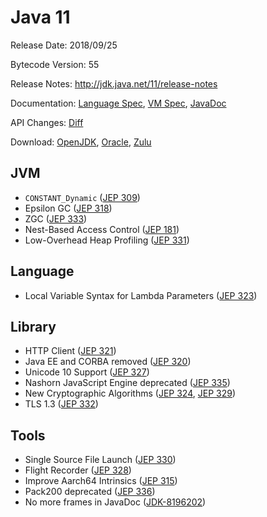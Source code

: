 # Java 11

Release Date: 2018/09/25

Bytecode Version: 55

Release Notes: http://jdk.java.net/11/release-notes

Documentation: [Language Spec](https://docs.oracle.com/javase/specs/jls/se11/html/index.html), [VM Spec](https://docs.oracle.com/javase/specs/jvms/se11/html/index.html), [JavaDoc](https://docs.oracle.com/en/java/javase/11/docs/api/)

API Changes: [Diff](http://download.eclipselab.org/jdkdiff/V10/V11/index.html)

Download: [OpenJDK](http://jdk.java.net/11/), [Oracle](https://www.oracle.com/technetwork/java/javase/downloads/jdk11-downloads-5066655.html), [Zulu](https://www.azul.com/downloads/zulu/)

## JVM

* `CONSTANT_Dynamic` ([JEP 309](http://openjdk.java.net/jeps/309))
* Epsilon GC ([JEP 318](http://openjdk.java.net/jeps/318))
* ZGC ([JEP 333](http://openjdk.java.net/jeps/333))
* Nest-Based Access Control ([JEP 181](http://openjdk.java.net/jeps/181))
* Low-Overhead Heap Profiling ([JEP 331](http://openjdk.java.net/jeps/331))

## Language

* Local Variable Syntax for Lambda Parameters ([JEP 323](http://openjdk.java.net/jeps/323))

## Library

* HTTP Client ([JEP 321](http://openjdk.java.net/jeps/321))
* Java EE and CORBA removed ([JEP 320](http://openjdk.java.net/jeps/320))
* Unicode 10 Support ([JEP 327](http://openjdk.java.net/jeps/327))
* Nashorn JavaScript Engine deprecated ([JEP 335](http://openjdk.java.net/jeps/335))
* New Cryptographic Algorithms ([JEP 324](http://openjdk.java.net/jeps/324), [JEP 329](http://openjdk.java.net/jeps/329))
* TLS 1.3 ([JEP 332](http://openjdk.java.net/jeps/332))

## Tools

* Single Source File Launch ([JEP 330](http://openjdk.java.net/jeps/330))
* Flight Recorder ([JEP 328](http://openjdk.java.net/jeps/328))
* Improve Aarch64 Intrinsics ([JEP 315](http://openjdk.java.net/jeps/315))
* Pack200 deprecated ([JEP 336](http://openjdk.java.net/jeps/336))
* No more frames in JavaDoc ([JDK-8196202](https://bugs.openjdk.java.net/browse/JDK-8196202))
